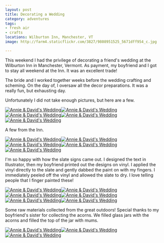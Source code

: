 ```yaml
---
layout: post
title: Decorating a Wedding
category: adventures
tags:
- fresh air
- crafts
locations: Wilburton Inn, Manchester, VT
image: http://farm4.staticflickr.com/3827/9808951525_5671dff954_c.jpg

---
```


This weekend I had the privilege of decorating a friend's wedding at the Wilburton Inn in Manchester, Vermont. As payment, my boyfriend and I got to stay all weekend at the Inn. It was an excellent trade!

The bride and I worked together weeks before the wedding crafting and scheming. On the day of, I oversaw all the decor preparations. It was a really fun, but exhausting day.

Unfortunately I did not take enough pictures, but here are a few.

<div class="photos">
<a href="http://www.flickr.com/photos/91218249@N05/9808956545/" title="Annie &amp; David's Wedding by katydecorah, on Flickr"><img src="http://farm4.staticflickr.com/3738/9808956545_140e91efbb_c.jpg"  class="img-half" alt="Annie &amp; David's Wedding"></a><a href="http://www.flickr.com/photos/91218249@N05/9808951525/" title="Annie &amp; David's Wedding by katydecorah, on Flickr"><img src="http://farm4.staticflickr.com/3827/9808951525_5671dff954_c.jpg" class="img-half" alt="Annie &amp; David's Wedding"></a><a href="http://www.flickr.com/photos/91218249@N05/9808963074/" title="Annie &amp; David's Wedding by katydecorah, on Flickr"><img src="http://farm6.staticflickr.com/5337/9808963074_917cbc6a1f_c.jpg" class="pop-out" alt="Annie &amp; David's Wedding"></a><a href="http://www.flickr.com/photos/91218249@N05/9808910204/" title="Annie &amp; David's Wedding by katydecorah, on Flickr"><img src="http://farm4.staticflickr.com/3679/9808910204_effe185860_c.jpg"  alt="Annie &amp; David's Wedding"></a><a href="http://www.flickr.com/photos/91218249@N05/9808949895/" title="Annie &amp; David's Wedding by katydecorah, on Flickr"><img src="http://farm6.staticflickr.com/5336/9808949895_027bf3224c_c.jpg"  alt="Annie &amp; David's Wedding"></a>
</div>

A few from the Inn.

<div class="photos">
<a href="http://www.flickr.com/photos/91218249@N05/9808948475/" title="Annie &amp; David's Wedding by katydecorah, on Flickr"><img src="http://farm8.staticflickr.com/7372/9808948475_7649d6c9b4_c.jpg" class="img-half" alt="Annie &amp; David's Wedding"></a><a href="http://www.flickr.com/photos/91218249@N05/9808952964/" title="Annie &amp; David's Wedding by katydecorah, on Flickr"><img src="http://farm3.staticflickr.com/2860/9808952964_8c1c8d0c1e_c.jpg"  class="img-half" alt="Annie &amp; David's Wedding"></a><a href="http://www.flickr.com/photos/91218249@N05/9809014943/" title="Annie &amp; David's Wedding by katydecorah, on Flickr"><img src="http://farm8.staticflickr.com/7331/9809014943_7bd4883f4e_c.jpg"   class="pop-out" alt="Annie &amp; David's Wedding"></a><a href="http://www.flickr.com/photos/91218249@N05/9808938745/" title="Annie &amp; David's Wedding by katydecorah, on Flickr"><img src="http://farm6.staticflickr.com/5342/9808938745_99d85f4fe2_c.jpg" class="img-half" alt="Annie &amp; David's Wedding"></a><a href="http://www.flickr.com/photos/91218249@N05/9808935005/" title="Annie &amp; David's Wedding by katydecorah, on Flickr"><img src="http://farm4.staticflickr.com/3692/9808935005_15c92884fc_c.jpg"  class="img-half" alt="Annie &amp; David's Wedding"></a>
</div>

I'm so happy with how the slate signs came out. I designed the text in Illustrator, then my boyfriend printed out the designs on vinyl. I applied the vinyl directly to the slate and gently dabbed the paint on with my fingers. I immediately peeled off the vinyl and allowed the slate to dry. I love telling people that I finger painted these!

<div class="photos">
<a href="http://www.flickr.com/photos/91218249@N05/9808931105/" title="Annie &amp; David's Wedding by katydecorah, on Flickr"><img src="http://farm8.staticflickr.com/7392/9808931105_a48d8880e5_c.jpg" class="img-half" alt="Annie &amp; David's Wedding"></a><a href="http://www.flickr.com/photos/91218249@N05/9808928735/" title="Annie &amp; David's Wedding by katydecorah, on Flickr"><img src="http://farm4.staticflickr.com/3665/9808928735_9c3454a2cb_c.jpg" class="img-half" alt="Annie &amp; David's Wedding"></a><a href="http://www.flickr.com/photos/91218249@N05/9808994013/" title="Annie &amp; David's Wedding by katydecorah, on Flickr"><img src="http://farm4.staticflickr.com/3754/9808994013_e17b6dac5a_c.jpg" class="img-half" alt="Annie &amp; David's Wedding"></a><a href="http://www.flickr.com/photos/91218249@N05/9808910665/" title="Annie &amp; David's Wedding by katydecorah, on Flickr"><img src="http://farm8.staticflickr.com/7288/9808910665_f41f76525e_c.jpg" class="img-half" alt="Annie &amp; David's Wedding"></a><a href="http://www.flickr.com/photos/91218249@N05/9808914534/" title="Annie &amp; David's Wedding by katydecorah, on Flickr"><img src="http://farm4.staticflickr.com/3758/9808914534_3333775973_c.jpg" class="img-half" alt="Annie &amp; David's Wedding"></a><a href="http://www.flickr.com/photos/91218249@N05/9808932394/" title="Annie &amp; David's Wedding by katydecorah, on Flickr"><img src="http://farm3.staticflickr.com/2858/9808932394_70f7d5d445_c.jpg" class="img-half" alt="Annie &amp; David's Wedding"></a>
</div>

Some raw materials collected from the great outdoors! Special thanks to my boyfriend's sister for collecting the acorns. We filled glass jars with the acorns and filled the top of the jar with mums.

<div class="photos">
<a href="http://www.flickr.com/photos/91218249@N05/9808944296/" title="Annie &amp; David's Wedding by katydecorah, on Flickr"><img src="http://farm8.staticflickr.com/7326/9808944296_89b9d32b3e_c.jpg" class="img-thirds" alt="Annie &amp; David's Wedding"></a><a href="http://www.flickr.com/photos/91218249@N05/9808921254/" title="Annie &amp; David's Wedding by katydecorah, on Flickr"><img src="http://farm8.staticflickr.com/7322/9808921254_1fa434fed5_c.jpg" class="img-thirds" alt="Annie &amp; David's Wedding"></a><a href="http://www.flickr.com/photos/91218249@N05/9808923844/" title="Annie &amp; David's Wedding by katydecorah, on Flickr"><img src="http://farm3.staticflickr.com/2865/9808923844_8f958d52b6_c.jpg" class="img-thirds" alt="Annie &amp; David's Wedding"></a>
</div>